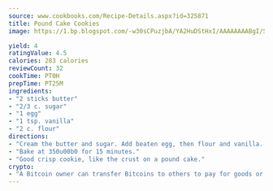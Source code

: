 ```yaml
---
source: www.cookbooks.com/Recipe-Details.aspx?id=325871
title: Pound Cake Cookies
image: https://1.bp.blogspot.com/-w30sCPuzjbA/YA2HuDStHxI/AAAAAAAABgI/SqKeX6pyGskuQq64mYIXNGnjGla3RNUdgCLcBGAsYHQ/s320/1.png

yield: 4
ratingValue: 4.5
calories: 283 calories
reviewCount: 32
cookTime: PT0H
prepTime: PT25M
ingredients:
- "2 sticks butter"
- "2/3 c. sugar"
- "1 egg"
- "1 tsp. vanilla"
- "2 c. flour"
directions:
- "Cream the butter and sugar. Add beaten egg, then flour and vanilla. Drop by teaspoonfuls on ungreased cookie sheet."
- "Bake at 350u00b0 for 15 minutes."
- "Good crisp cookie, like the crust on a pound cake."
crypto:
- "A Bitcoin owner can transfer Bitcoins to others to pay for goods or services."
---
```

